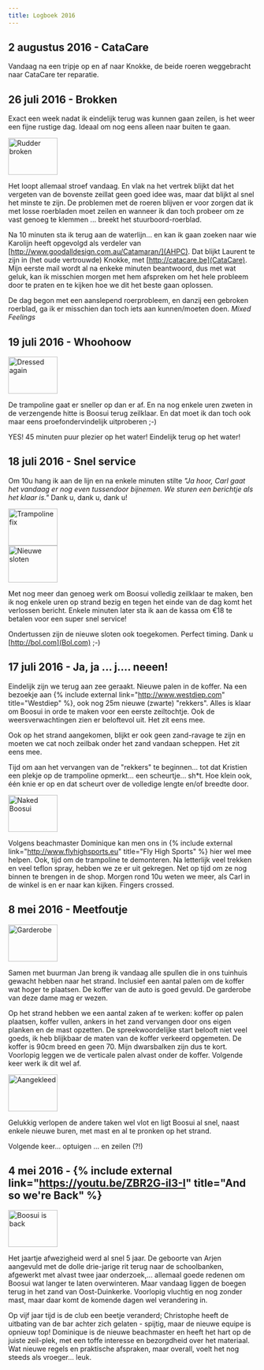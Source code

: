 ```yaml
---
title: Logboek 2016
---
```


## 2 augustus 2016 - CataCare

Vandaag na een tripje op en af naar Knokke, de beide roeren weggebracht naar CataCare ter reparatie.

## 26 juli 2016 - Brokken

Exact een week nadat ik eindelijk terug was kunnen gaan zeilen, is het weer een fijne rustige dag. Ideaal om nog eens alleen naar buiten te gaan.

<div class="thumb right">
  <a href="images/full/rudder-broken.jpeg" title="Rudder broken"><img src="images/thumb/rudder-broken.jpeg" width="100" height="75" alt="Rudder broken"></a>
</div>

Het loopt allemaal stroef vandaag. En vlak na het vertrek blijkt dat het vergeten van de bovenste zeillat geen goed idee was, maar dat blijkt al snel het minste te zijn. De problemen met de roeren blijven er voor zorgen dat ik met losse roerbladen moet zeilen en wanneer ik dan toch probeer om ze vast genoeg te klemmen ... breekt het stuurboord-roerblad.

Na 10 minuten sta ik terug aan de waterlijn... en kan ik gaan zoeken naar wie Karolijn heeft opgevolgd als verdeler van [http://www.goodalldesign.com.au/Catamaran/](AHPC). Dat blijkt Laurent te zijn in (het oude vertrouwde) Knokke, met [http://catacare.be](CataCare). Mijn eerste mail wordt al na enkeke minuten beantwoord, dus met wat geluk, kan ik misschien morgen met hem afspreken om het hele probleem door te praten en te kijken hoe we dit het beste gaan oplossen.

De dag begon met een aanslepend roerprobleem, en danzij een gebroken roerblad, ga ik er misschien dan toch iets aan kunnen/moeten doen. *Mixed Feelings*

## 19 juli 2016 - Whoohoow

<div class="thumb right">
  <a href="images/full/dressed-again.jpeg" title="Dressed again"><img src="images/thumb/dressed-again.jpeg" width="100" height="75" alt="Dressed again"></a>
</div>

De trampoline gaat er sneller op dan er af. En na nog enkele uren zweten in de verzengende hitte is Boosui terug zeilklaar. En dat moet ik dan toch ook maar eens proefondervindelijk uitproberen ;-)

YES! 45 minuten puur plezier op het water! Eindelijk terug op het water!

## 18 juli 2016 - Snel service

Om 10u hang ik aan de lijn en na enkele minuten stilte *"Ja hoor, Carl gaat het vandaag er nog even tussendoor bijnemen. We sturen een berichtje als het klaar is."* Dank u, dank u, dank u!

<div class="thumb right">
  <a href="images/full/trampoline-fix.jpeg" title="Trampoline fix"><img src="images/thumb/trampoline-fix.jpeg" width="100" height="75" alt="Trampoline fix"></a>
</div>

<div class="thumb right">
  <a href="images/full/locks.jpeg" title="Nieuwe sloten"><img src="images/thumb/locks.jpeg" width="100" height="75" alt="Nieuwe sloten"></a>
</div>

Met nog meer dan genoeg werk om Boosui volledig zeilklaar te maken, ben ik nog enkele uren op strand bezig en tegen het einde van de dag komt het verlossen bericht. Enkele minuten later sta ik aan de kassa om &euro;18 te betalen voor een super snel service!

Ondertussen zijn de nieuwe sloten ook toegekomen. Perfect timing. Dank u [http://bol.com](Bol.com) ;-)

## 17 juli 2016 - Ja, ja ... j.... neeen!

Eindelijk zijn we terug aan zee geraakt. Nieuwe palen in de koffer. Na een bezoekje aan {% include external link="http://www.westdiep.com" title="Westdiep" %}, ook nog 25m nieuwe (zwarte) "rekkers". Alles is klaar om Boosui in orde te maken voor een eerste zeiltochtje. Ook de weersverwachtingen zien er beloftevol uit. Het zit eens mee.

Ook op het strand aangekomen, blijkt er ook geen zand-ravage te zijn en moeten we cat noch zeilbak onder het zand vandaan scheppen. Het zit eens mee.

Tijd om aan het vervangen van de "rekkers" te beginnen... tot dat Kristien een plekje op de trampoline opmerkt... een scheurtje... sh*t. Hoe klein ook, één knie er op en dat scheurt over de volledige lengte en/of breedte door.

<div class="thumb right">
  <a href="images/full/naked-boosui.jpeg" title="Naked Boosui"><img src="images/thumb/naked-boosui.jpeg" width="100" height="75" alt="Naked Boosui"></a>
</div>

Volgens beachmaster Dominique kan men ons in {% include external link="http://www.flyhighsports.eu" title="Fly High Sports" %} hier wel mee helpen. Ook, tijd om de trampoline te demonteren. Na letterlijk veel trekken en veel teflon spray, hebben we ze er uit gekregen. Net op tijd om ze nog binnen te brengen in de shop. Morgen rond 10u weten we meer, als Carl in de winkel is en er naar kan kijken. Fingers crossed.

## 8 mei 2016 - Meetfoutje

<div class="thumb right">
  <a href="images/full/boosui_garderobe.jpeg" title="Garderobe"><img src="images/thumb/boosui_garderobe.jpeg" width="100" height="75" alt="Garderobe"></a>
</div>

Samen met buurman Jan breng ik vandaag alle spullen die in ons tuinhuis gewacht hebben naar het strand. Inclusief een aantal palen om de koffer wat hoger te plaatsen. De koffer van de auto is goed gevuld. De garderobe van deze dame mag er wezen.

Op het strand hebben we een aantal zaken af te werken: koffer op palen plaatsen, koffer vullen, ankers in het zand vervangen door ons eigen planken en de mast opzetten. De spreekwoordelijke start belooft niet veel goeds, ik heb blijkbaar de maten van de koffer verkeerd opgemeten. De koffer is 90cm breed en geen 70. Mijn dwarsbalken zijn dus te kort. Voorlopig leggen we de verticale palen alvast onder de koffer. Volgende keer werk ik dit wel af.

<div class="thumb right">
  <a href="images/full/boosui_dressed.jpeg" title="Aangekleed"><img src="images/thumb/boosui_dressed.jpeg" width="100" height="75" alt="Aangekleed"></a>
</div>

Gelukkig verlopen de andere taken wel vlot en ligt Boosui al snel, naast enkele nieuwe buren, met mast en al te pronken op het strand.

Volgende keer... optuigen ... en zeilen (?!)

## 4 mei 2016 - {% include external link="https://youtu.be/ZBR2G-iI3-I" title="And so we're Back" %}

<div class="thumb right">
  <a href="images/full/boosui_is_back.jpeg" title="Boosui is back"><img src="images/thumb/boosui_is_back.jpeg" width="100" height="75" alt="Boosui is back"></a>
</div>

Het jaartje afwezigheid werd al snel 5 jaar. De geboorte van Arjen aangevuld met de dolle drie-jarige rit terug naar de schoolbanken, afgewerkt met alvast twee jaar onderzoek,... allemaal goede redenen om Boosui wat langer te laten overwinteren. Maar vandaag liggen de boegen terug in het zand van Oost-Duinkerke. Voorlopig vluchtig en nog zonder mast, maar daar komt de komende dagen wel verandering in.

Op vijf jaar tijd is de club een beetje veranderd; Christophe heeft de uitbating van de bar achter zich gelaten - spijtig, maar de nieuwe equipe is opnieuw top! Dominique is de nieuwe beachmaster en heeft het hart op de juiste zeil-plek, met een toffe interesse en bezorgdheid over het materiaal. Wat nieuwe regels en praktische afspraken, maar overall, voelt het nog steeds als vroeger... leuk.
